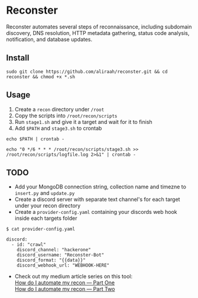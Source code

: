 # Reconster
Reconster automates several steps of reconnaissance, including subdomain discovery, DNS resolution, HTTP metadata gathering, status code analysis, notification, and database updates.


## Install
```
sudo git clone https://github.com/aliraah/reconster.git && cd reconster && chmod +x *.sh
```

## Usage
1. Create a `recon` directory under `/root` 
2. Copy the scripts into `/root/recon/scripts`
3. Run `stage1.sh` and give it a target and wait for it to finish
4. Add `$PATH` and `stage3.sh` to crontab
```
echo $PATH | crontab -
```
```
echo "0 */6 * * * /root/recon/scripts/stage3.sh >> /root/recon/scripts/logfile.log 2>&1" | crontab -
```

## TODO
- Add your MongoDB connection string, collection name and timezne to `insert.py` and `update.py`
- Create a discord server with separate text channel's for each target under your recon directory
- Create a `provider-config.yaml` containing your discords web hook inside each targets folder
```
$ cat provider-config.yaml

discord:
  - id: "crawl"
    discord_channel: "hackerone"
    discord_username: "Reconster-Bot"
    discord_format: "{{data}}"
    discord_webhook_url: "WEBHOOK-HERE"
```
- Check out my medium article series on this tool:<br>
<a href="https://medium.com/@aliraah/how-do-i-automate-my-recon-part-one-fd17dc8717c8">How do I automate my recon — Part One </a><br>
<a href="https://medium.com/@aliraah/how-do-i-automate-my-recon-part-two-b39a66b4c23d">How do I automate my recon — Part Two </a>